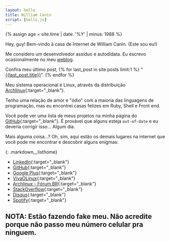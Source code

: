 ```yaml
---
layout: hello
title: William Canin
script: [hello.js]
---
```



{% assign age = site.time | date: '%Y' | minus: 1988 %}

Hey, guy! Bem-vindo à casa de Internet de William Canin. (Este sou eu!)

Me considero um desenvolvedor assíduo e autodidata. Eu escrevo ocasionalmente no meu [weblog]({{site.url}}{{site.baseurl}}/blog/).

Confira meu último post, {% for last_post in site.posts limit:1 %}
"<a href="{{site.url}}{{site.baseurl}}{{last_post.url}}">{{last_post.title}}</a>". {% endfor %}

Meu sistema operacional é Linux, através da distribuição [Archlinux](https://archlinux.org){:target="_blank"}.

Tenho uma relação de amor e "ódio" com a maioria das linguagens de programação, mas eu encontrei casas felizes em Ruby, Shell e Front end.

Você pode ver uma lista de meus projetos na minha página do [GitHub](https://github.com/williamcanin){:target="_blank"}. É provável que alguns esteja `out-of-date` e eu deveria corrigir isso... Algum dia.

Mais alguma coisa...? Oh, sim, aqui estão os demais lugares na internet que você pode me encontrar e descobrir alguns enigmas:

<!-- Add class 'markdown__listhome' for float: left -->

{: .markdown__listhome}
* [LinkedIn](https://www.linkedin.com/in/williamcostacanin/){:target="_blank"}
* [GitHub](https://github.com/williamcanin){:target="_blank"}
* [Google Plus](https://plus.google.com/+WilliamCanin){:target="_blank"}
* [VivaOLinux](https://www.vivaolinux.com.br/~willnux){:target="_blank"}
* [Archlinux - Fórum BR](https://forum.archlinux-br.org/profile.php?id=5539){:target="_blank"}
* [StackOverflow](https://pt.stackoverflow.com/users/15113/williamcanin?tab=profile){:target="_blank"}
* [Disqus](https://disqus.com/by/williamcanin/){:target="_blank"}
* [Spotify](https://open.spotify.com/user/williamcanin){:target="_blank"}



## NOTA: Estão fazendo fake meu. Não acredite porque não passo meu número celular pra ninguem.

